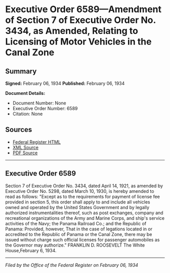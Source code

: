 # Executive Order 6589—Amendment of Section 7 of Executive Order No. 3434, as Amended, Relating to Licensing of Motor Vehicles in the Canal Zone

## Summary

**Signed:** February 06, 1934
**Published:** February 06, 1934

**Document Details:**
- Document Number: None
- Executive Order Number: 6589
- Citation: None

## Sources
- [Federal Register HTML](https://www.presidency.ucsb.edu/documents/executive-order-6589-amendment-section-7-executive-order-no-3434-amended-relating)
- [XML Source](None)
- [PDF Source](None)

---

## Executive Order 6589

Section 7 of Executive Order No. 3434, dated April 14, 1921, as amended by Executive Order No. 5298, dated March 10, 1930, is hereby amended to read as follows:
"Except as to the requirements for payment of license fee provided in section 5, this order shall apply to and include all vehicles owned and operated by the United States Government and by legally authorized instrumentalities thereof, such as post exchanges, company and recreational organizations of the Army and Marine Corps, and ship's service activities of the Navy; the Panama Railroad Co.; and the Republic of Panama: Provided, however, That in the case of legations located in or accredited to the Republic of Panama or the Canal Zone, there may be issued without charge such official licenses for passenger automobiles as the Governor may authorize."
FRANKLIN D. ROOSEVELT
The White House,February 6, 1934.

---

*Filed by the Office of the Federal Register on February 06, 1934*
